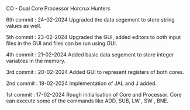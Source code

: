 CO - Dual Core Processor
Horcrux Hunters

6th commit : 24-02-2024
Upgraded the data segement to store string values as well.

5th commit : 23-02-2024
Upgraded the GUI, added editors to both input files in the GUI and files can be run using GUI.

4th commit : 21-02-2024
Added basic data segement to store integer variables in the memory.

3rd commit : 20-02-2024
Added GUI to represent registers of both cores. 

2nd commit : 18-02-2024
Implementation of JAL and J added.

1st commit : 17-02-2024
Rough initialisation of Core and Processor.
Core can execute some of the commands like ADD, SUB, LW , SW , BNE.



